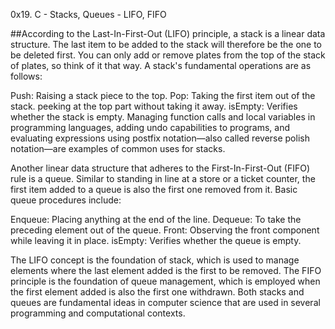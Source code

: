 0x19. C - Stacks, Queues - LIFO, FIFO

##According to the Last-In-First-Out (LIFO) principle, a stack is a linear data structure. The last item to be added to the stack will therefore be the one to be deleted first. You can only add or remove plates from the top of the stack of plates, so think of it that way. A stack's fundamental operations are as follows:

Push: Raising a stack piece to the top.
Pop: Taking the first item out of the stack.
peeking at the top part without taking it away.
isEmpty: Verifies whether the stack is empty.
Managing function calls and local variables in programming languages, adding undo capabilities to programs, and evaluating expressions using postfix notation—also called reverse polish notation—are examples of common uses for stacks.

Another linear data structure that adheres to the First-In-First-Out (FIFO) rule is a queue. Similar to standing in line at a store or a ticket counter, the first item added to a queue is also the first one removed from it. Basic queue procedures include:

Enqueue: Placing anything at the end of the line.
Dequeue: To take the preceding element out of the queue.
Front: Observing the front component while leaving it in place.
isEmpty: Verifies whether the queue is empty.


The LIFO concept is the foundation of stack, which is used to manage elements where the last element added is the first to be removed.
The FIFO principle is the foundation of queue management, which is employed when the first element added is also the first one withdrawn.
Both stacks and queues are fundamental ideas in computer science that are used in several programming and computational contexts.
